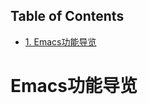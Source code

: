 <div id="table-of-contents">
<h2>Table of Contents</h2>
<div id="text-table-of-contents">
<ul>
<li><a href="#sec-1">1. Emacs功能导览</a></li>
</ul>
</div>
</div>


# Emacs功能导览<a id="sec-1" name="sec-1"></a>
